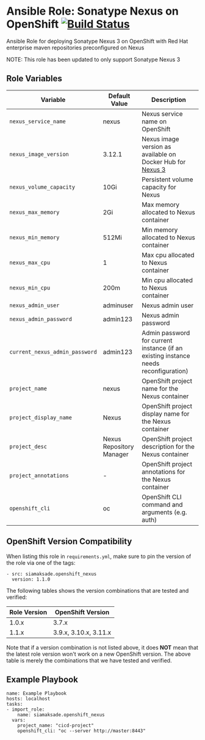 Ansible Role: Sonatype Nexus on OpenShift
[![Build Status](https://travis-ci.org/siamaksade/ansible-openshift-nexus.svg?branch=master)](https://travis-ci.org/siamaksade/ansible-openshift-nexus)
=========

Ansible Role for deploying Sonatype Nexus 3 on OpenShift with Red Hat enterprise maven repositories preconfigured on Nexus

NOTE: This role has been updated to only support Sonatype Nexus 3


Role Variables
------------

|Variable               | Default Value            | Description   |
|-----------------------|--------------------------|---------------|
|`nexus_service_name`          | nexus                    | Nexus service name on OpenShift  |
|`nexus_image_version`         | 3.12.1                   | Nexus image version as available on Docker Hub for [Nexus 3](https://hub.docker.com/r/sonatype/nexus3/tags) |
|`nexus_volume_capacity`       | 10Gi                     | Persistent volume capacity for Nexus  |
|`nexus_max_memory`            | 2Gi                      | Max memory allocated to Nexus container |
|`nexus_min_memory`            | 512Mi                    | Min memory allocated to Nexus container |
|`nexus_max_cpu`               | 1                        | Max cpu allocated to Nexus container |
|`nexus_min_cpu`               | 200m                     | Min cpu allocated to Nexus container |
|`nexus_admin_user`            | adminuser                | Nexus admin user |
|`nexus_admin_password`        | admin123                 | Nexus admin password |
|`current_nexus_admin_password`| admin123                 | Admin password for current instance (if an existing instance needs reconfiguration) |
|`project_name`                | nexus                    | OpenShift project name for the Nexus container  |
|`project_display_name`        | Nexus                    | OpenShift project display name for the Nexus container  |
|`project_desc`                | Nexus Repository Manager | OpenShift project description for the Nexus container |
|`project_annotations`         | -                        | OpenShift project annotations for the Nexus container |
|`openshift_cli`               | oc                       | OpenShift CLI command and arguments (e.g. auth)       | 


OpenShift Version Compatibility
------------
When listing this role in `requirements.yml`, make sure to pin the version of the role via one of the tags:

```
- src: siamaksade.openshift_nexus
  version: 1.1.0
```  

The following tables shows the version combinations that are tested and verified:

| Role Version      | OpenShift Version |
|-------------------|-------------------|
| 1.0.x   | 3.7.x   |
| 1.1.x   | 3.9.x, 3.10.x, 3.11.x  |

Note that if a version combination is not listed above, it does **NOT** mean that the latest role version 
won't work on a new OpenShift version. The above table is merely the combinations that we have tested and verified.


Example Playbook
------------

```
name: Example Playbook
hosts: localhost
tasks:
- import_role:
    name: siamaksade.openshift_nexus
  vars:
    project_name: "cicd-project"
    openshift_cli: "oc --server http://master:8443"
```